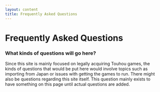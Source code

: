 ```yaml
---
layout: content
title: Frequently Asked Questions
---
```

# Frequently Asked Questions

### What kinds of questions will go here?

Since this site is mainly focused on legally acquiring Touhou games, the kinds of questions that would be put here would involve topics such as importing from Japan or issues with getting the games to run. There might also be questions regarding this site itself. This question mainly exists to have something on this page until actual questions are added.
